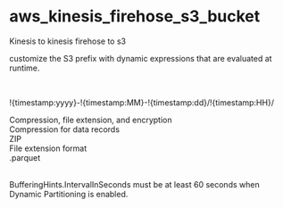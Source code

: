 # aws_kinesis_firehose_s3_bucket
Kinesis to kinesis firehose to s3
<br>

customize the S3 prefix with dynamic expressions that are evaluated at runtime.

<br>

!{timestamp:yyyy}-!{timestamp:MM}-!{timestamp:dd}/!{timestamp:HH}/

Compression, file extension, and encryption<br>
Compression for data records<br>
ZIP<br>
File extension format<br>
.parquet<br>



<br>
BufferingHints.IntervalInSeconds must be at least 60 seconds when Dynamic Partitioning is enabled.
